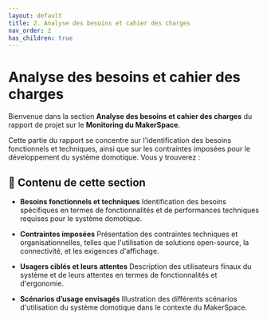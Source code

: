 ```yaml
---
layout: default
title: 2. Analyse des besoins et cahier des charges
nav_order: 2
has_children: true
---
```


# Analyse des besoins et cahier des charges

Bienvenue dans la section **Analyse des besoins et cahier des charges** du rapport de projet sur le **Monitoring du MakerSpace**.

Cette partie du rapport se concentre sur l'identification des besoins fonctionnels et techniques, ainsi que sur les contraintes imposées pour le développement du système domotique. Vous y trouverez :

## 📌 Contenu de cette section

- **Besoins fonctionnels et techniques**
  Identification des besoins spécifiques en termes de fonctionnalités et de performances techniques requises pour le système domotique.

- **Contraintes imposées**
  Présentation des contraintes techniques et organisationnelles, telles que l'utilisation de solutions open-source, la connectivité, et les exigences d'affichage.

- **Usagers ciblés et leurs attentes**
  Description des utilisateurs finaux du système et de leurs attentes en termes de fonctionnalités et d'ergonomie.

- **Scénarios d’usage envisagés**
  Illustration des différents scénarios d'utilisation du système domotique dans le contexte du MakerSpace.

